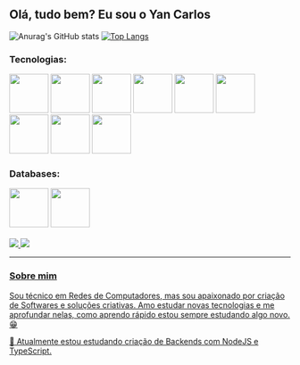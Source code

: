 ## Olá, tudo bem? Eu sou o Yan Carlos

![Anurag's GitHub stats](https://github-readme-stats.vercel.app/api?username=r3sp31t4&theme=dark&show_icons=true)
[![Top Langs](https://github-readme-stats.vercel.app/api/top-langs/?username=r3sp31t4&layout=compact&theme=dark)](https://github.com/r3sp31t4/github-readme-stats)


<div>
  <h3>Tecnologias:</h3>
  <img src="https://cdn.jsdelivr.net/gh/devicons/devicon/icons/javascript/javascript-original.svg" width="70px" />
  <img src="https://cdn.jsdelivr.net/gh/devicons/devicon/icons/typescript/typescript-original.svg" width="70px" />
  <img src="https://cdn.jsdelivr.net/gh/devicons/devicon/icons/html5/html5-original.svg" width="70px" />
  <img src="https://cdn.jsdelivr.net/gh/devicons/devicon/icons/css3/css3-original.svg" width="70px"/>
  <img src="https://cdn.jsdelivr.net/gh/devicons/devicon/icons/react/react-original.svg" width="70px"/>
  <img src="https://cdn.jsdelivr.net/gh/devicons/devicon/icons/nodejs/nodejs-original.svg" width="70px"/>
  <img src="https://cdn.jsdelivr.net/gh/devicons/devicon/icons/vuejs/vuejs-original.svg" width="70px"/>
  <img src="https://cdn.jsdelivr.net/gh/devicons/devicon/icons/bootstrap/bootstrap-plain-wordmark.svg" width="70px"/>
  <img src="https://cdn.jsdelivr.net/gh/devicons/devicon/icons/materialui/materialui-original.svg" width="70px"/>
</div>

<div>
  <h3>Databases:</h3>
  <img src="https://cdn.jsdelivr.net/gh/devicons/devicon/icons/mysql/mysql-plain-wordmark.svg" width="70px"/>
  <img src="https://cdn.jsdelivr.net/gh/devicons/devicon/icons/mongodb/mongodb-original-wordmark.svg" width="70px"/>
</div>
<br>
<div>
  <a target="_blank" href="mailto:ycarlos.live@gmail.com"><img src="https://img.shields.io/badge/Gmail-D14836?style=for-the-badge&logo=gmail&logoColor=white"/> <a/>
  <a target="_blank" href="https://www.facebook.com/profile.php?id=100012228105743"> <img src="https://img.shields.io/badge/Facebook-1877F2?style=for-the-badge&logo=facebook&logoColor=white"</a>
</div>
<hr>

### Sobre mim

Sou técnico em Redes de Computadores, mas sou apaixonado por criação de Softwares e soluções criativas. Amo estudar novas tecnologias e me aprofundar nelas, como aprendo rápido estou sempre estudando algo novo.😁

📖 Atualmente estou estudando criação de Backends com NodeJS e TypeScript.
